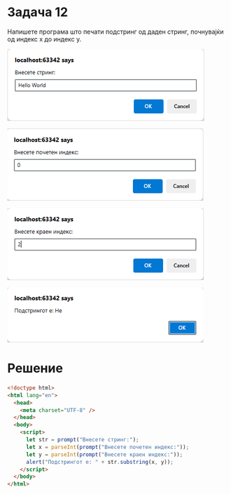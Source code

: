 # Задача 12

Напишете програма што печати подстринг од даден стринг, почнувајќи од индекс x до индекс y.

![image](img/img.png)

![image](img/img_1.png)

![image](img/img_2.png)

![image](img/img_3.png)

# Решение

```html
<!doctype html>
<html lang="en">
  <head>
    <meta charset="UTF-8" />
  </head>
  <body>
    <script>
      let str = prompt("Внесете стринг:");
      let x = parseInt(prompt("Внесете почетен индекс:"));
      let y = parseInt(prompt("Внесете краен индекс:"));
      alert("Подстрингот е: " + str.substring(x, y));
    </script>
  </body>
</html>
```
